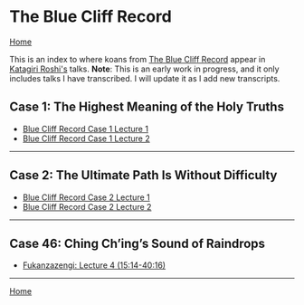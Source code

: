 # The Blue Cliff Record

[Home](index.md)

This is an index to where koans from [The Blue Cliff Record](glossary#blue-cliff-record) appear in [Katagiri Roshi's](glossary#katagiri) talks. **Note**: This is an early work in progress, and it only includes talks I have transcribed. I will update it as I add new transcripts.

<a name="case-1"></a>
## Case 1: The Highest Meaning of the Holy Truths

- [Blue Cliff Record Case 1 Lecture 1](1979-11-17-BlueCliffRecordCase1Lecture1#0)
- [Blue Cliff Record Case 1 Lecture 2](1979-11-18-BlueCliffRecordCase1Lecture2#0)

-------

<a name="case-2"></a>
## Case 2: The Ultimate Path Is Without Difficulty

- [Blue Cliff Record Case 2 Lecture 1](1980-01-19-BlueCliffRecordCase2Lecture1#0)
- [Blue Cliff Record Case 2 Lecture 2](1979-11-18-BlueCliffRecordCase1Lecture2#0)

-------

<a name="case-46"></a>
## Case 46: Ching Ch’ing’s Sound of Raindrops

- [Fukanzazengi: Lecture 4 (15:14-40:16)](1979-06-12-Fukanzazengi-Lecture4#1514)

-------

[Home](index.md)
